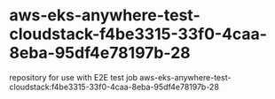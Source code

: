 # aws-eks-anywhere-test-cloudstack-f4be3315-33f0-4caa-8eba-95df4e78197b-28
repository for use with E2E test job aws-eks-anywhere-test-cloudstack:f4be3315-33f0-4caa-8eba-95df4e78197b-28
